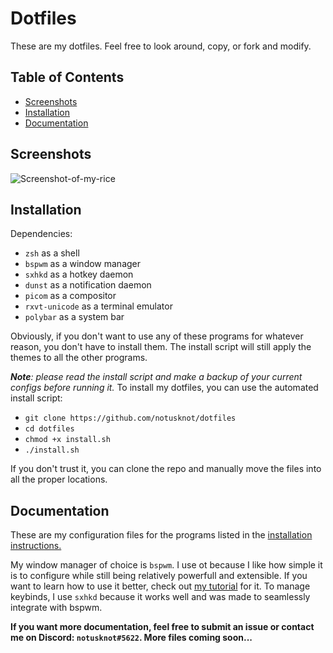 # Dotfiles

These are my dotfiles. Feel free to look around, copy, or fork and modify. 

 ## Table of Contents

- [Screenshots](#screenshots)
- [Installation](#installation)
- [Documentation](#documentation)

## Screenshots
![Screenshot-of-my-rice](https://github.com/notusknot/dotfiles/blob/7f158a08780e8f8246031df5aab5574c5012f183/screenshots/rice.png)

## Installation

Dependencies:
- ```zsh``` as a shell
- ```bspwm``` as a window manager
- ```sxhkd``` as a hotkey daemon
- ```dunst``` as a notification daemon
- ```picom``` as a compositor
- ```rxvt-unicode``` as a terminal emulator
- ```polybar``` as a system bar

Obviously, if you don't want to use any of these programs for whatever reason, you don't have to install them. The install script will still apply the themes to all the other programs.

***Note**: please read the install script and make a backup of your current configs before running it.*
To install my dotfiles, you can use the automated install script:
- ```git clone https://github.com/notusknot/dotfiles```
- ```cd dotfiles```
- ```chmod +x install.sh```
- ```./install.sh```

If you don't trust it, you can clone the repo and manually move the files into all the proper locations. 

## Documentation

These are my configuration files for the programs listed in the [installation instructions.](#installation)

My window manager of choice is ```bspwm```. I use ot because I like how simple it is to configure while still being relatively powerfull and extensible. If you want to learn how to use it better, check out [my tutorial](https://youtu.be/_55HGnz422M) for it. To manage keybinds, I use ```sxhkd``` because it works well and was made to seamlessly integrate with bspwm.


**If you want more documentation, feel free to submit an issue or contact me on Discord: ```notusknot#5622```. More files coming soon...**

